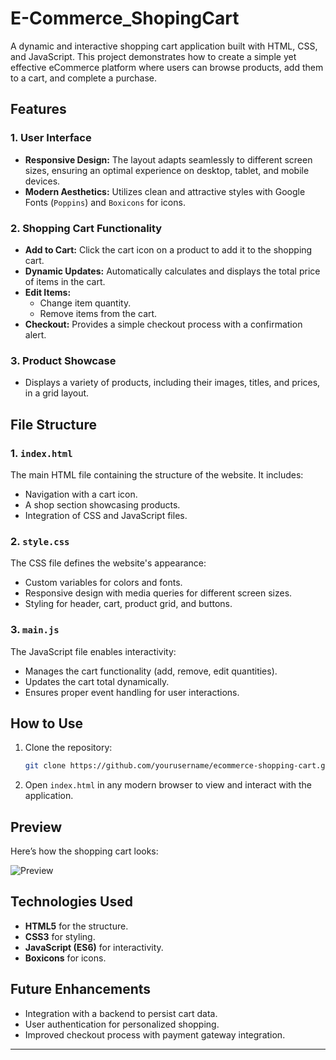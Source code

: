 # E-Commerce_ShopingCart

A dynamic and interactive shopping cart application built with HTML, CSS, and JavaScript. This project demonstrates how to create a simple yet effective eCommerce platform where users can browse products, add them to a cart, and complete a purchase.

## Features

### 1. User Interface
- **Responsive Design:** The layout adapts seamlessly to different screen sizes, ensuring an optimal experience on desktop, tablet, and mobile devices.
- **Modern Aesthetics:** Utilizes clean and attractive styles with Google Fonts (`Poppins`) and `Boxicons` for icons.

### 2. Shopping Cart Functionality
- **Add to Cart:** Click the cart icon on a product to add it to the shopping cart.
- **Dynamic Updates:** Automatically calculates and displays the total price of items in the cart.
- **Edit Items:**
  - Change item quantity.
  - Remove items from the cart.
- **Checkout:** Provides a simple checkout process with a confirmation alert.

### 3. Product Showcase
- Displays a variety of products, including their images, titles, and prices, in a grid layout.

## File Structure

### 1. `index.html`
The main HTML file containing the structure of the website. It includes:
- Navigation with a cart icon.
- A shop section showcasing products.
- Integration of CSS and JavaScript files.

### 2. `style.css`
The CSS file defines the website's appearance:
- Custom variables for colors and fonts.
- Responsive design with media queries for different screen sizes.
- Styling for header, cart, product grid, and buttons.

### 3. `main.js`
The JavaScript file enables interactivity:
- Manages the cart functionality (add, remove, edit quantities).
- Updates the cart total dynamically.
- Ensures proper event handling for user interactions.

## How to Use
1. Clone the repository:
   ```bash
   git clone https://github.com/yourusername/ecommerce-shopping-cart.git
   ```
2. Open `index.html` in any modern browser to view and interact with the application.

## Preview
Here’s how the shopping cart looks:

![Preview](path-to-screenshot)

## Technologies Used
- **HTML5** for the structure.
- **CSS3** for styling.
- **JavaScript (ES6)** for interactivity.
- **Boxicons** for icons.

## Future Enhancements
- Integration with a backend to persist cart data.
- User authentication for personalized shopping.
- Improved checkout process with payment gateway integration.

---
